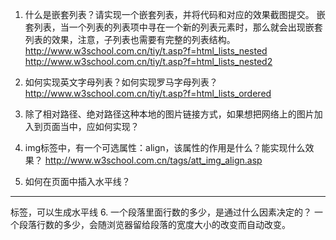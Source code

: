 1.	什么是嵌套列表？请实现一个嵌套列表，并将代码和对应的效果截图提交。
嵌套列表，当一个列表的列表项中寻在一个新的列表元素时，那么就会出现嵌套列表的效果，注意，子列表也需要有完整的列表结构。
http://www.w3school.com.cn/tiy/t.asp?f=html_lists_nested
http://www.w3school.com.cn/tiy/t.asp?f=html_lists_nested2 
2.	如何实现英文字母列表？如何实现罗马字母列表？
http://www.w3school.com.cn/tiy/t.asp?f=html_lists_ordered 
3.	除了相对路径、绝对路径这种本地的图片链接方式，如果想把网络上的图片加入到页面当中，应如何实现？
 
4.	img标签中，有一个可选属性：align，该属性的作用是什么？能实现什么效果？
http://www.w3school.com.cn/tags/att_img_align.asp 
5.	如何在页面中插入水平线？
<hr/>标签，可以生成水平线
6.	一个段落里面行数的多少，是通过什么因素决定的？
一个段落行数的多少，会随浏览器留给段落的宽度大小的改变而自动改变。
